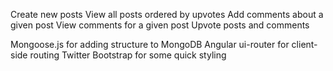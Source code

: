 Create new posts
View all posts ordered by upvotes
Add comments about a given post
View comments for a given post
Upvote posts and comments

Mongoose.js for adding structure to MongoDB
Angular ui-router for client-side routing
Twitter Bootstrap for some quick styling